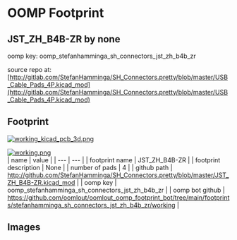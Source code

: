 # OOMP Footprint  
## JST_ZH_B4B-ZR  by none  
  
oomp key: oomp_stefanhamminga_sh_connectors_jst_zh_b4b_zr  
  
source repo at: [http://gitlab.com/StefanHamminga/SH_Connectors.pretty/blob/master/USB_Cable_Pads_4P.kicad_mod](http://gitlab.com/StefanHamminga/SH_Connectors.pretty/blob/master/USB_Cable_Pads_4P.kicad_mod)  
## Footprint  
  
[![working_kicad_pcb_3d.png](working_kicad_pcb_3d_600.png)](working_kicad_pcb_3d.png)  
  
[![working.png](working_600.png)](working.png)  
| name | value | 
| --- | --- | 
| footprint name | JST_ZH_B4B-ZR | 
| footprint description | None | 
| number of pads | 4 | 
| github path | http://github.com/StefanHamminga/SH_Connectors.pretty/blob/master/JST_ZH_B4B-ZR.kicad_mod | 
| oomp key | oomp_stefanhamminga_sh_connectors_jst_zh_b4b_zr | 
| oomp bot github | https://github.com/oomlout/oomlout_oomp_footprint_bot/tree/main/footprints/stefanhamminga_sh_connectors_jst_zh_b4b_zr/working | 
## Images  
